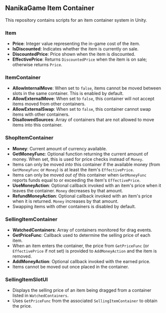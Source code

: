 ## NanikaGame Item Container

This repository contains scripts for an item container system in Unity.

### Item

- **Price**: Integer value representing the in-game cost of the item.
- **IsDiscounted**: Indicates whether the item is currently on sale.
- **DiscountedPrice**: Price shown when the item is discounted.
- **EffectivePrice**: Returns `DiscountedPrice` when the item is on sale;
  otherwise returns `Price`.

### ItemContainer

- **AllowInternalMove**: When set to `false`, items cannot be moved between slots in the same container. This is enabled by default.
- **AllowExternalMove**: When set to `false`, this container will not accept
  items moved from other containers.
- **AllowExternalSwap**: When set to `false`, this container cannot swap items
  with other containers.
- **DisallowedSources**: Array of containers that are not allowed to move items
  into this container.

### ShopItemContainer

- **Money**: Current amount of currency available.
- **GetMoneyFunc**: Optional function returning the current amount of money. When set, this is used for price checks instead of `Money`.
- Items can only be moved *into* this container if the available money (from `GetMoneyFunc` or `Money`) is at least the item's `EffectivePrice`.
- Items can only be moved *out of* this container when `GetMoneyFunc` reports funds equal to or exceeding the item's `EffectivePrice`.
- **UseMoneyAction**: Optional callback invoked with an item's price when it leaves the container. `Money` decreases by that amount.
- **RefundMoneyAction**: Optional callback invoked with an item's price when it is returned.
  `Money` increases by that amount.
- Swapping items with other containers is disabled by default.

### SellingItemContainer

- **WatchedContainers**: Array of containers monitored for drag events.
- **GetPriceFunc**: Callback used to determine the selling price of each item.
- When an item enters the container, the price from `GetPriceFunc` (or `EffectivePrice` if not set) is provided to `AddMoneyAction` and the item is removed.
- **AddMoneyAction**: Optional callback invoked with the earned price.
- Items cannot be moved out once placed in the container.

### SellingItemSlotUI

- Displays the selling price of an item being dragged from a container listed in `WatchedContainers`.
- Uses `GetPriceFunc` from the associated <code>SellingItemContainer</code> to obtain the price.
